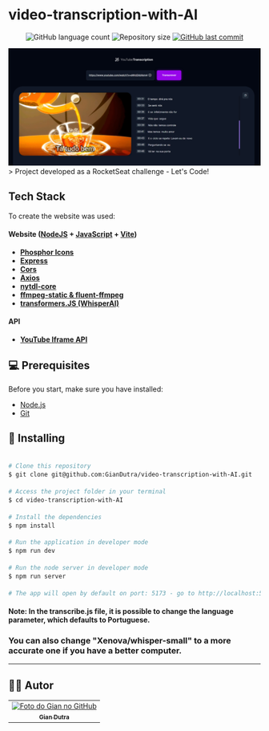 # video-transcription-with-AI

<p align="center">
  <img alt="GitHub language count" src="https://img.shields.io/github/languages/count/GianDutra/video-transcription-with-AI?color=%2304D361">

  <img alt="Repository size" src="https://img.shields.io/github/repo-size/GianDutra/video-transcription-with-AI">

   <a href="https://github.com/GianDutra/video-transcription-with-AI/commits/master">
    <img alt="GitHub last commit" src="https://img.shields.io/github/last-commit/GianDutra/video-transcription-with-AI">
  </a>
  
</p>
<img src="./.github/1.png" alt="video-transcription-with-AI" title="video-transcription-with-AI">
> Project developed as a RocketSeat challenge - Let's Code!

## Tech Stack

To create the website was used:

#### **Website**  ([NodeJS](https://nodejs.org)  +  [JavaScript](https://www.javascript.com/) + [Vite](https://vitejs.dev/))

- **[Phosphor Icons](https://phosphoricons.com/)**
- **[Express](https://expressjs.com/pt-br/)**
- **[Cors](https://developer.mozilla.org/en-US/docs/Web/HTTP/CORS)**
- **[Axios](https://axios-http.com/)**
- **[nytdl-core](https://github.com/fent/node-ytdl-core)**
- **[ffmpeg-static & fluent-ffmpeg](https://creatomate.com/blog/how-to-use-ffmpeg-in-nodejs)**
- **[transformers.JS (WhisperAI)](https://github.com/xenova/transformers.js)**
  
#### **API**
- **[YouTube Iframe API](https://developers.google.com/youtube/iframe_api_reference#Getting_Started)**

## 💻 Prerequisites
Before you start, make sure you have installed:

* [Node.js](https://nodejs.org/en/)
* [Git](https://git-scm.com)

## 🚀 Installing <video-transcription-with-AI>

 
```bash

# Clone this repository
$ git clone git@github.com:GianDutra/video-transcription-with-AI.git

# Access the project folder in your terminal
$ cd video-transcription-with-AI

# Install the dependencies
$ npm install

# Run the application in developer mode
$ npm run dev

# Run the node server in developer mode
$ npm run server

# The app will open by default on port: 5173 - go to http://localhost:5173/

```
#### Note: In the transcribe.js file, it is possible to change the language parameter, which defaults to Portuguese.
### You can also change "Xenova/whisper-small" to a more accurate one if you have a better computer.
---


## 👨‍💼 Autor

<table>
  <tr>
    <td align="center">
      <a href="#">
        <img src="https://github.com/GianDutra.png" width="100px;" alt="Foto do Gian no GitHub"/><br>
        <sub>
          <b>Gian Dutra</b>
        </sub>
      </a>
    </td>
  </tr>
</table>
